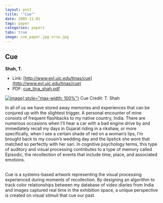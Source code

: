 ```yaml
---
layout: post
title: '"Cue"'
date: 2005-11-01
tags: paper
categories: papers
tabs: true
image: cue_paper.jpg-srcw.jpg
---
```


## Cue
**Shah, T.**
- Link: [http://www.evl.uic.edu/tinas/cue](http://www.evl.uic.edu/tinas/cue)
- PDF: [cue_tina_shah.pdf](/documents/cue_tina_shah.pdf)


[![image](https://www.evl.uic.edu/output/originals/cue_paper.jpg-srcw.jpg){:style="max-width: 100%"}](https://www.evl.uic.edu/output/originals/cue_paper.jpg-srcw.jpg)
Cue
Credit: T. Shah

In all of us we have stored away memories and experiences that can be conjured up with the slightest trigger. A personal encounter of mine consists of frequent flashbacks to my native country, India. There are numerous occasions when I&rsquo;ll hear a car with a bad engine drive by and immediately recall my days in Gujarat riding in a rikshaw, or more specifically, when I see a certain shade of red on a woman&rsquo;s lips, I&rsquo;m brought back to my cousin&rsquo;s wedding day and the lipstick she wore that matched so perfectly with her sari. In cognitive psychology terms, this type of auditory and visual processing contributes to a type of memory called Episodic, the recollection of events that include time, place, and associated emotions.<br><br>

Cue is a systems-based artwork representing the visual processing experienced during moments of recollection. By designing an algorithm to track color relationships between my database of video diaries from India and images captured real time in the exhibition space, a unique perspective is created on visual stimuli that cue our past.